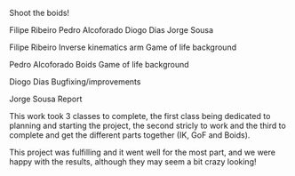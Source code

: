 Shoot the boids!

Filipe Ribeiro
Pedro Alcoforado
Diogo Dias
Jorge Sousa

Filipe Ribeiro
  Inverse kinematics arm
  Game of life background

Pedro Alcoforado 
  Boids
  Game of life background
  
Diogo Dias
  Bugfixing/improvements
  
Jorge Sousa
  Report
  
  This work took 3 classes to complete, the first class being dedicated to planning and starting the project, the second stricly to work and the third to complete and get the different parts together (IK, GoF and Boids).
 
  This project was fulfilling and it went well for the most part, and we were happy with the results, although they may seem a bit crazy looking!
  

